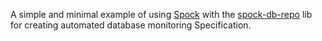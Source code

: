 A simple and minimal example of using [Spock] with the [spock-db-repo] lib for creating automated database monitoring Specification.

[Spock]: <http://spockframework.org/spock/docs/1.3/all_in_one.html>
[spock-db-repo]: <https://github.com/iskrenyp/spock-goodies/tree/master/spock-db-repo>